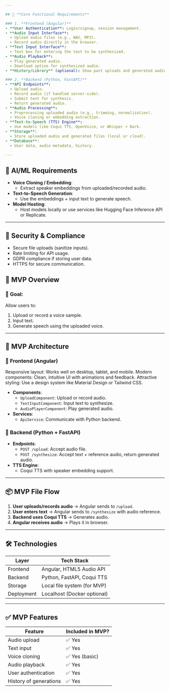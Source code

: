 ```yaml
---

## 🧩 **Core Functional Requirements**

### 1. **Frontend (Angular)**
- **User Authentication**: Login/signup, session management.
- **Audio Input Interface**:
  - Upload audio files (e.g., WAV, MP3).
  - Record audio directly in the browser.
- **Text Input Interface**:
  - Text box for entering the text to be synthesized.
- **Audio Playback**:
  - Play generated audio.
  - Download option for synthesized audio.
- **History/Library** (optional): Show past uploads and generated audio.

### 2. **Backend (Python, FastAPI)**
- **API Endpoints**:
  - Upload audio.
  - Record audio (if handled server-side).
  - Submit text for synthesis.
  - Return generated audio.
- **Audio Processing**:
  - Preprocessing uploaded audio (e.g., trimming, normalization).
  - Voice cloning or embedding extraction.
- **Text-to-Speech (TTS) Engine**:
  - Use models like Coqui TTS, OpenVoice, or Whisper + Bark.
- **Storage**:
  - Store uploaded audio and generated files (local or cloud).
- **Database**:
  - User data, audio metadata, history.

---
```


## 🧠 **AI/ML Requirements**

- **Voice Cloning / Embedding**:
  - Extract speaker embeddings from uploaded/recorded audio.
- **Text-to-Speech Generation**:
  - Use the embeddings + input text to generate speech.
- **Model Hosting**:
  - Host models locally or use services like Hugging Face Inference API or Replicate.

---

## 🔐 **Security & Compliance**

- Secure file uploads (sanitize inputs).
- Rate limiting for API usage.
- GDPR compliance if storing user data.
- HTTPS for secure communication.


## 🚀 MVP Overview

### 🎯 **Goal**:
Allow users to:
1. Upload or record a voice sample.
2. Input text.
3. Generate speech using the uploaded voice.

---

## 🧩 MVP Architecture

### 🔹 **Frontend (Angular)**

Responsive layout: Works well on desktop, tablet, and mobile.
Modern components: Clean, intuitive UI with animations and feedback.
Attractive styling: Use a design system like Material Design or Tailwind CSS.

- **Components**:
  - `UploadComponent`: Upload or record audio.
  - `TextInputComponent`: Input text to synthesize.
  - `AudioPlayerComponent`: Play generated audio.
- **Services**:
  - `ApiService`: Communicate with Python backend.

### 🔹 **Backend (Python + FastAPI)**
- **Endpoints**:
  - `POST /upload`: Accept audio file.
  - `POST /synthesize`: Accept text + reference audio, return generated audio.
- **TTS Engine**:
  - Coqui TTS with speaker embedding support.

---

## 📦 MVP File Flow

1. **User uploads/records audio** → Angular sends to `/upload`.
2. **User enters text** → Angular sends to `/synthesize` with audio reference.
3. **Backend uses Coqui TTS** → Generates audio.
4. **Angular receives audio** → Plays it in browser.

---

## 🛠️ Technologies

| Layer       | Tech Stack                     |
|-------------|--------------------------------|
| Frontend    | Angular, HTML5 Audio API       |
| Backend     | Python, FastAPI, Coqui TTS     |
| Storage     | Local file system (for MVP)    |
| Deployment  | Localhost (Docker optional)    |

---

## ✅ MVP Features

| Feature                  | Included in MVP? |
|--------------------------|------------------|
| Audio upload             | ✅ Yes            |
| Text input               | ✅ Yes            |
| Voice cloning            | ✅ Yes (basic)    |
| Audio playback           | ✅ Yes            |
| User authentication      | ✅ Yes            |
| History of generations   | ✅ Yes            |
